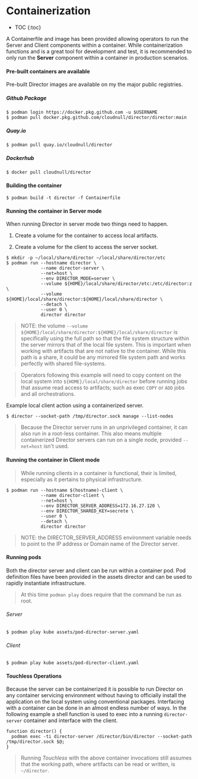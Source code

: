 # Containerization

* TOC
{:toc}

A Containerfile and image has been provided allowing operators to run the
Server and Client components within a container. While containerization
functions and is a great tool for development and test, it is recommended
to only run the **Server** component within a container in production scenarios.

#### Pre-built containers are available

Pre-built Director images are available on my the major public registries.

##### Github Package

``` shell
$ podman login https://docker.pkg.github.com -u $USERNAME
$ podman pull docker.pkg.github.com/cloudnull/director/director:main
```

##### Quay.io

``` shell
$ podman pull quay.io/cloudnull/director
```

##### Dockerhub

``` shell
$ docker pull cloudnull/director
```

#### Building the container

``` shell
$ podman build -t director -f Containerfile
```

#### Running the container in Server mode

When running Director in server mode two things need to happen.

1. Create a volume for the container to access local artifacts.

2. Create a volume for the client to access the server socket.

``` shell
$ mkdir -p ~/local/share/director ~/local/share/director/etc
$ podman run --hostname director \
             --name director-server \
             --net=host \
             --env DIRECTOR_MODE=server \
             --volume ${HOME}/local/share/director/etc:/etc/director:z \
             --volume ${HOME}/local/share/director:${HOME}/local/share/director \
             --detach \
             --user 0 \
             director director
```

> NOTE: the volume `--volume ${HOME}/local/share/director:${HOME}/local/share/director` is
  specifically using the full path so that the file system structure within the
  server mirrors that of the local file system. This is important when working
  with artifacts that are not native to the container. While this path is a
  share, it could be any mirrored file system path and works perfectly with
  shared file-systems.

> Operators following this example will need to copy content on the local
  system into `${HOME}/local/share/director` before running jobs that
  assume read access to artifacts; such as exec `COPY` or `ADD` jobs and
  all orchestrations.

Example local client action using a containerized server.

``` shell
$ director --socket-path /tmp/director.sock manage --list-nodes
```

> Because the Director server runs in an unprivileged container, it can also
  run in a root-less container. This also means multiple containerized
  Director servers can run on a single node, provided `--net=host` isn't used.

#### Running the container in Client mode

> While running clients in a container is functional, their is limited,
  especially as it pertains to physical infrastructure.

``` shell
$ podman run --hostname $(hostname)-client \
             --name director-client \
             --net=host \
             --env DIRECTOR_SERVER_ADDRESS=172.16.27.120 \
             --env DIRECTOR_SHARED_KEY=secrete \
             --user 0 \
             --detach \
             director director
```

> NOTE: the DIRECTOR_SERVER_ADDRESS environment variable needs to point to the
  IP address or Domain name of the Director server.

#### Running pods

Both the director server and client can be run within a container pod. Pod
definition files have been provided in the assets director and can be used to
rapidly instantiate infrastructure.

> At this time `podman play` does require that the command be run as root.

###### Server

``` shell
$ podman play kube assets/pod-director-server.yaml
```

###### Client

``` shell
$ podman play kube assets/pod-director-client.yaml
```

#### Touchless Operations

Because the server can be containerized it is possible to run Director on any
container servicing environment without having to officially install the
application on the local system using conventional packages. Interfacing with a
container can be done in an almost endless number of ways. In the following
example a shell function is used to exec into a running `director-server`
container and interface with the client.

``` shell
function director() {
  podman exec -ti director-server /director/bin/director --socket-path /tmp/director.sock $@;
}
```

> Running *Touchless* with the above container invocations still assumes that
  the working path, where artifacts can be read or written, is `~/director`.
